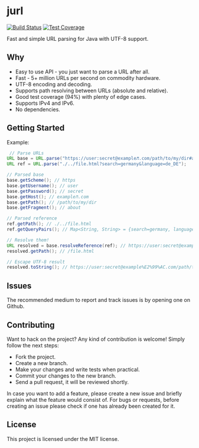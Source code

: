 # jurl
[![Build Status](https://travis-ci.org/anthonynsimon/jurl.svg?branch=master)](https://travis-ci.org/anthonynsimon/jurl/builds) 
[![Test Coverage](https://codecov.io/gh/anthonynsimon/jurl/branch/master/graph/badge.svg)](https://codecov.io/gh/anthonynsimon/jurl)

Fast and simple URL parsing for Java with UTF-8 support.

## Why
- Easy to use API - you just want to parse a URL after all.
- Fast - 5+ million URLs per second on commodity hardware.
- UTF-8 encoding and decoding.
- Supports path resolving between URLs (absolute and relative).
- Good test coverage (94%) with plenty of edge cases.
- Supports IPv4 and IPv6.
- No dependencies.

## Getting Started

Example:
```java
 // Parse URLs
URL base = URL.parse("https://user:secret@example♬.com/path/to/my/dir#about");
URL ref = URL.parse("./../file.html?search=germany&language=de_DE");

// Parsed base
base.getScheme(); // https
base.getUsername(); // user
base.getPassword(); // secret
base.getHost(); // example♬.com
base.getPath(); // /path/to/my/dir
base.getFragment(); // about

// Parsed reference
ref.getPath(); // ./../file.html
ref.getQueryPairs(); // Map<String, String> = {search=germany, language=de_DE}

// Resolve them!
URL resolved = base.resolveReference(ref); // https://user:secret@example♬.com/path/to/file.html?key=value
resolved.getPath(); // /file.html

// Escape UTF-8 result
resolved.toString(); // https://user:secret@example%E2%99%AC.com/path/to/file.html?search=germany&language=de_DE

```

## Issues

The recommended medium to report and track issues is by opening one on Github.

## Contributing

Want to hack on the project? Any kind of contribution is welcome! Simply follow the next steps:

- Fork the project.
- Create a new branch.
- Make your changes and write tests when practical.
- Commit your changes to the new branch.
- Send a pull request, it will be reviewed shortly.

In case you want to add a feature, please create a new issue and briefly explain what the feature would consist of. For bugs or requests, before creating an issue please check if one has already been created for it.

## License

This project is licensed under the MIT license.
